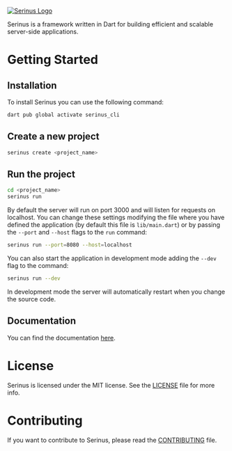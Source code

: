 [![Serinus Logo][logo_white]][repo_link]

Serinus is a framework written in Dart for building efficient and scalable server-side applications.

# Getting Started

## Installation

To install Serinus you can use the following command:

```bash
dart pub global activate serinus_cli
```

## Create a new project

```bash
serinus create <project_name>
```

## Run the project

```bash
cd <project_name>
serinus run
```

By default the server will run on port 3000 and will listen for requests on localhost. You can change these settings modifying the file where you have defined the application (by default this file is `lib/main.dart`) or by passing the `--port` and `--host` flags to the `run` command:

```bash
serinus run --port=8080 --host=localhost
```

You can also start the application in development mode adding the `--dev` flag to the command:

```bash
serinus run --dev
```

In development mode the server will automatically restart when you change the source code.

## Documentation

You can find the documentation [here][documentation_link].

# License

Serinus is licensed under the MIT license. See the [LICENSE](LICENSE) file for more info.

# Contributing

If you want to contribute to Serinus, please read the [CONTRIBUTING](CONTRIBUTING.md) file.

[repo_link]: https://github.com/francescovallone/serinus
[documentation_link]: https://docs.serinus.app
[logo_white]: https://raw.githubusercontent.com/francescovallone/serinus/main/packages/serinus/assets/serinus-logo-long.png